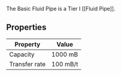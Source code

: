 The Basic Fluid Pipe is a Tier I [[Fluid Pipe]].

## Properties
|Property|Value|
|--------|-----|
|Capacity|1000 mB|
|Transfer rate|100 mB/t|
